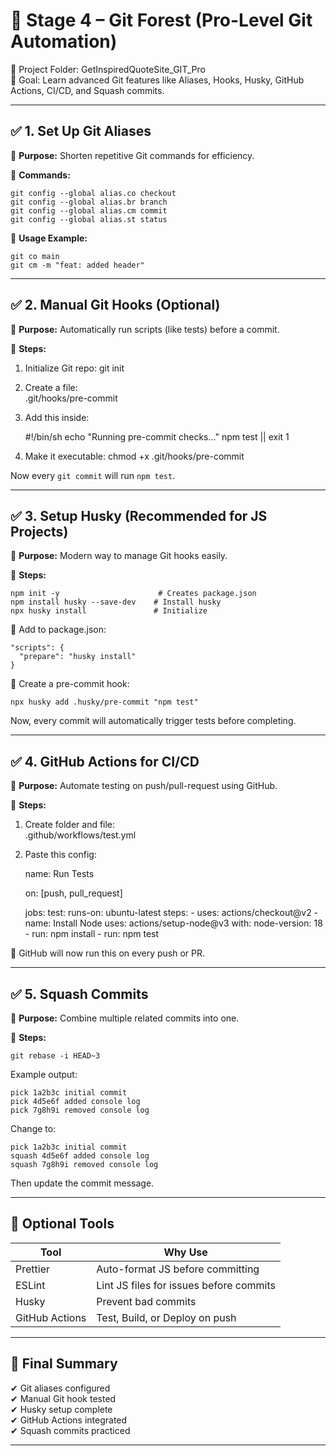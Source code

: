 # 🌲 Stage 4 – Git Forest (Pro-Level Git Automation)

📁 Project Folder: GetInspiredQuoteSite_GIT_Pro  
🎯 Goal: Learn advanced Git features like Aliases, Hooks, Husky, GitHub Actions, CI/CD, and Squash commits.

---

## ✅ 1. Set Up Git Aliases

🔹 **Purpose:** Shorten repetitive Git commands for efficiency.

🔹 **Commands:**

    git config --global alias.co checkout
    git config --global alias.br branch
    git config --global alias.cm commit
    git config --global alias.st status

🔹 **Usage Example:**

    git co main
    git cm -m "feat: added header"

---

## ✅ 2. Manual Git Hooks (Optional)

🔹 **Purpose:** Automatically run scripts (like tests) before a commit.

🔹 **Steps:**

1. Initialize Git repo:
    git init

2. Create a file:  
    .git/hooks/pre-commit

3. Add this inside:

    #!/bin/sh
    echo "Running pre-commit checks..."
    npm test || exit 1

4. Make it executable:
    chmod +x .git/hooks/pre-commit

Now every `git commit` will run `npm test`.

---

## ✅ 3. Setup Husky (Recommended for JS Projects)

🔹 **Purpose:** Modern way to manage Git hooks easily.

🔹 **Steps:**

    npm init -y                      # Creates package.json
    npm install husky --save-dev    # Install husky
    npx husky install               # Initialize

🔹 Add to package.json:

    "scripts": {
      "prepare": "husky install"
    }

🔹 Create a pre-commit hook:

    npx husky add .husky/pre-commit "npm test"

Now, every commit will automatically trigger tests before completing.

---

## ✅ 4. GitHub Actions for CI/CD

🔹 **Purpose:** Automate testing on push/pull-request using GitHub.

🔹 **Steps:**

1. Create folder and file:  
   .github/workflows/test.yml

2. Paste this config:

    name: Run Tests

    on: [push, pull_request]

    jobs:
      test:
        runs-on: ubuntu-latest
        steps:
          - uses: actions/checkout@v2
          - name: Install Node
            uses: actions/setup-node@v3
            with:
              node-version: 18
          - run: npm install
          - run: npm test

🔹 GitHub will now run this on every push or PR.

---

## ✅ 5. Squash Commits

🔹 **Purpose:** Combine multiple related commits into one.

🔹 **Steps:**

    git rebase -i HEAD~3

Example output:

    pick 1a2b3c initial commit
    pick 4d5e6f added console log
    pick 7g8h9i removed console log

Change to:

    pick 1a2b3c initial commit
    squash 4d5e6f added console log
    squash 7g8h9i removed console log

Then update the commit message.

---

## 🧠 Optional Tools

| Tool         | Why Use                                  |
|--------------|-------------------------------------------|
| Prettier     | Auto-format JS before committing          |
| ESLint       | Lint JS files for issues before commits   |
| Husky        | Prevent bad commits                       |
| GitHub Actions | Test, Build, or Deploy on push          |

---

## 🏁 Final Summary

✔ Git aliases configured  
✔ Manual Git hook tested  
✔ Husky setup complete  
✔ GitHub Actions integrated  
✔ Squash commits practiced  

---

